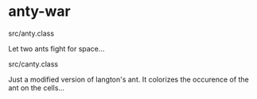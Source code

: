 anty-war
========

src/anty.class 

Let two ants fight for space...


src/canty.class

Just a modified version of langton's ant.
It colorizes the occurence of the ant on the cells...
